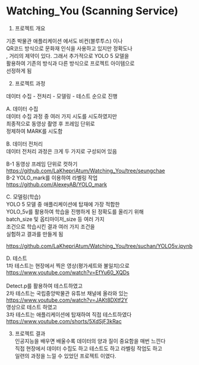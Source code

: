 # Watching_You (Scanning Service)

1. 프로젝트 개요

기존 박물관 애플리케이션 에서도 비컨(블루투스) 이나 <br>
QR코드 방식으로 문화재 인식을 사용하고 있지만 정확도나 <br>
, 거리의 제약이 있다. 그래서 추가적으로 YOLO 5 모델을 <br>
활용하여 기존의 방식과 다른 방식으로 프로젝트 아이템으로  <br>
선정하게 됨  <br>
 
2. 프로젝트 과정  <br>

데이터 수집 - 전처리 - 모델링 - 테스트 순으로 진행  <br>

A. 데이터 수집 <br>
데이터 수집 과정 중 여러 가지 시도를 시도하였지만  <br>
최종적으로 동영상 촬영 후 프레임 단위로  <br>
정제하여 MARK를 시도함 <br> 

B. 데이터 전처리 <br>
데이터 전처리 과정은 크게 두 가지로 구성되어 있음 <br>

 B-1 동영상 프레임 단위로 컷하기 <br>
https://github.com/LaKhepriAtum/Watching_You/tree/seungchae <br>
 B-2 YOLO_mark를 이용하여 라벨링 작업 <br>
https://github.com/AlexeyAB/YOLO_mark <br>

C. 모델링(학습) <br>
YOLO 5 모델 중 애플리케이션에 탑재에 가장 적합한  <br>
YOLO_5v를 활용하여 학습을 진행하게 된 정확도를 올리기 위해 <br>
batch_size 및 옵티마이저_size 등 여러 가지 <br>
조건으로 학습시킨 결과 여러 가지 조건을  <br>
실험하고 결과를 만들게 됨 <br>

https://github.com/LaKhepriAtum/Watching_You/tree/suchan/YOLO5v.ipynb <br>

D. 테스트  <br>
1차 테스트는 현장에서 찍은 영상(평가세트와 불일치)으로 <br>
https://www.youtube.com/watch?v=EfYu60_XQDs <br>  
Detect.p를 활용하여 테스트하였고 <br>
2차 테스트는 국립중앙박물관 유튜브 채널에 올라와 있는  <br>
https://www.youtube.com/watch?v=JAKt8DXtf2Y <br>
영상으로 테스트 하였고 <br>
3차 테스트는 애플리케이션에 탑재하여 직접 테스트하였다 <br>
https://www.youtube.com/shorts/5XdSjF3kRac<br> 

3. 프로젝트 결과 <br>
인공지능을 배우면 배울수록 데이터의 양과 질이 중요함을 매번 느낀다 <br>
직접 현장에서 데이터 수집도 하고 테스트도 하고 라벨링 작업도 하고<br>
일련의 과정을 느낄 수 있었던 프로젝트 이였다. <br>
